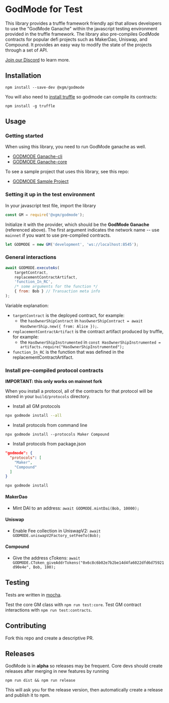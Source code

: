 # GodMode for Test

This library provides a truffle framework friendly api that allows developers to use the "GodMode Ganache" within the javascript testing environment provided in the truffle framework. The library also pre-compiles GodMode contracts for popular defi projects such as MakerDao, Uniswap, and Compound. It provides an easy way to modify the state of the projects through a set of API.

[Join our Discord](https://discord.gg/UPpgH2w) to learn more.

## Installation

`npm install --save-dev @xgm/godmode`

You will also need to [install truffle](https://www.npmjs.com/package/truffle) so godmode can compile its contracts:

`npm install -g truffle`

## Usage

### Getting started

When using this library, you need to run GodMode ganache as well.

-   [GODMODE Ganache-cli](https://github.com/xGodMode/godmode-ganache-cli)
-   [GODMODE Ganache-core](https://github.com/xGodMode/godmode-ganache-core)

To see a sample project that uses this library, see this repo:

-   [GODMODE Sample Project](https://github.com/xGodMode/godmode-sample-project)

### Setting it up in the test environment

In your javascript test file, import the library

```js
const GM = require('@xgm/godmode');
```

Initialize it with the provider, which should be the **GodMode Ganache** (referenced above). The first argument indicates the network name -- use `mainnet` if you want to use pre-compiled contracts.

```js
let GODMODE = new GM('development', 'ws://localhost:8545');
```

### General interactions

```javascript
await GODMODE.executeAs(
    targetContract,
    replacementContractArtifact,
    'function_In_RC',
    /* some arguments for the function */
    { from: Bob } // Transaction meta info
);
```

Variable explanation:

-   `targetContract` is the deployed contract, for example:
    -   the `hasOwnerShipContract` in `hasOwnerShipContract = await HasOwnerShip.new({ from: Alice });`.
-   `replacementContractArtifact` is the contract artifact produced by truffle, for example:
    -   the `HasOwnerShipInstrumented` in `const HasOwnerShipInstrumented = artifacts.require("HasOwnerShipInstrumented");`
-   `function_In_RC` is the function that was defined in the replacementContractArtifact.

### Install pre-compiled protocol contracts

**IMPORTANT: this only works on mainnet fork**

When you install a protocol, all of the contracts for that protocol will be stored in your `build/protocols` directory.

-   Install all GM protocols

```sh
npx godmode install --all
```

-   Install protocols from command line

```
npx godmode install --protocols Maker Compound
```

-   Install protocols from package.json

```json
"godmode": {
  "protocols": [
    "Maker",
    "Compound"
  ]
}
```

```
npx godmode install
```

#### MakerDao

-   Mint DAI to an address: `await GODMODE.mintDai(Bob, 10000);`

#### Uniswap

-   Enable Fee collection in UniswapV2: `await GODMODE.uniswapV2Factory_setFeeTo(Bob);`

#### Compound

-   Give the address cTokens: `await GODMODE.CToken_giveAddrTokens("0x6c8c6b02e7b2be14d4fa6022dfd6d75921d90e4e", Bob, 100); `

## Testing

Tests are written in [mocha](https://mochajs.org/).

Test the core GM class with `npm run test:core`.
Test GM contract interactions with `npm run test:contracts`.

## Contributing

Fork this repo and create a descriptive PR.

## Releases

GodMode is in **alpha** so releases may be frequent.
Core devs should create releases after merging in new features by running

`npm run dist && npm run release`

This will ask you for the release version, then automatically create a release and publish it to npm.
